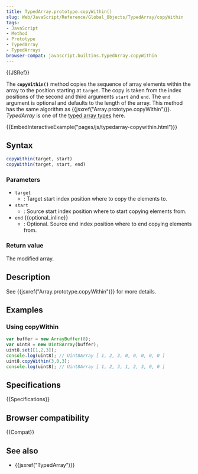 ```yaml
---
title: TypedArray.prototype.copyWithin()
slug: Web/JavaScript/Reference/Global_Objects/TypedArray/copyWithin
tags:
- JavaScript
- Method
- Prototype
- TypedArray
- TypedArrays
browser-compat: javascript.builtins.TypedArray.copyWithin
---
```

{{JSRef}}

The **`copyWithin()`** method copies the sequence of array elements within the
array to the position starting at `target`. The copy is taken from the index
positions of the second and third arguments `start` and `end`. The `end`
argument is optional and defaults to the length of the array. This method has
the same algorithm as {{jsxref("Array.prototype.copyWithin")}}.
_TypedArray_ is one of the
[typed array types](/en-US/docs/Web/JavaScript/Reference/Global_Objects/TypedArray#TypedArray_objects)
here.

{{EmbedInteractiveExample("pages/js/typedarray-copywithin.html")}}

## Syntax

```js
copyWithin(target, start)
copyWithin(target, start, end)
```

### Parameters

- `target`
  - : Target start index position where to copy the elements to.
- `start`
  - : Source start index position where to start copying elements from.
- `end` {{optional_inline}}
  - : Optional. Source end index position where to end copying elements from.

### Return value

The modified array.

## Description

See {{jsxref("Array.prototype.copyWithin")}} for more details.

## Examples

### Using copyWithin

```js
var buffer = new ArrayBuffer(8);
var uint8 = new Uint8Array(buffer);
uint8.set([1,2,3]);
console.log(uint8); // Uint8Array [ 1, 2, 3, 0, 0, 0, 0, 0 ]
uint8.copyWithin(3,0,3);
console.log(uint8); // Uint8Array [ 1, 2, 3, 1, 2, 3, 0, 0 ]
```

## Specifications

{{Specifications}}

## Browser compatibility

{{Compat}}

## See also

- {{jsxref("TypedArray")}}
